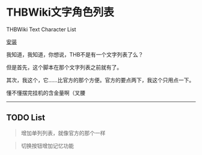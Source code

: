 # THBWiki文字角色列表


THBWiki Text Character List

[安装](https://raw.githubusercontent.com/abbaccadd0/THBWiki-Text-Character-List/main/thbTextCharacterList.user.js)

我知道，我知道，你想说，THB不是有一个文字列表了么？

但是首先，这个脚本在那个文字列表之前就有了。

其次，我这个，它……比官方的那个方便。官方的要点两下，我这个只用点一下。

懂不懂摆完挂机的含金量啊（叉腰

---

## TODO List

> 增加单列列表，就像官方的那个一样

> 切换按钮增加记忆功能